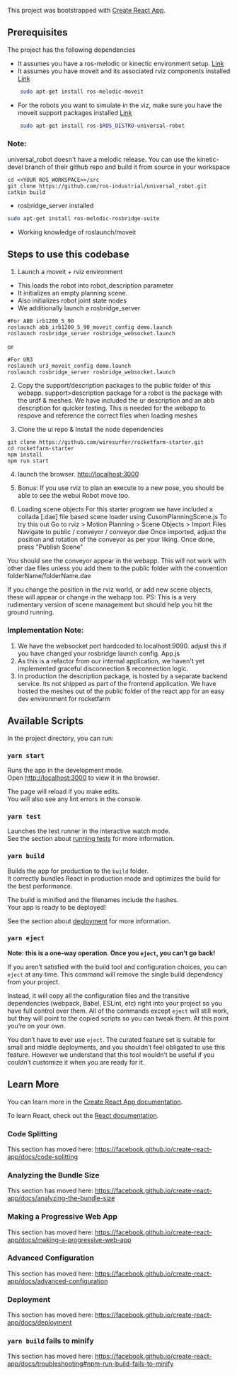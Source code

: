 This project was bootstrapped with [Create React App](https://github.com/facebook/create-react-app).

## Prerequisites
The project has the following dependencies
- It assumes you have a ros-melodic or kinectic environment setup. [Link](http://wiki.ros.org/melodic/Installation/Ubuntu)
- It assumes you have moveit and its associated rviz components installed  [Link](https://moveit.ros.org/install/)
```bash
    sudo apt-get install ros-melodic-moveit 
```
- For the robots you want to simulate in the viz, make sure you have the moveit support packages installed [Link](https://github.com/ros-industrial/universal_robot)
```bash
    sudo apt-get install ros-$ROS_DISTRO-universal-robot
```
### Note: 
universal_robot doesn't have a melodic release. You can use the kinetic-devel branch of their github repo and build it from source in your workspace
```
cd <<YOUR ROS_WORKSPACE>>/src
git clone https://github.com/ros-industrial/universal_robot.git
catkin build
```
- rosbridge_server installed
```bash
sudo apt-get install ros-melodic-rosbridge-suite 
```
- Working knowledge of roslaunch/moveit


## Steps to use this codebase
1. Launch a moveit + rviz environment
- This loads the robot into robot_description parameter
- It initializes an empty planning scene. 
- Also initializes  robot joint state nodes
- We additionally launch a rosbridge_server

```
#For ABB irb1200_5_90
roslaunch abb_irb1200_5_90_moveit_config demo.launch 
roslaunch rosbridge_server rosbridge_websocket.launch 

```
or
```
#For UR3
roslaunch ur3_moveit_config demo.launch
roslaunch rosbridge_server rosbridge_websocket.launch 
```

2. Copy the support/description packages to the public folder of this webapp.
support>description package for a robot is the package with the urdf & meshes. 
We have included the ur description  and an abb description for quicker testing. 
This is needed for the webapp to respove and reference the correct files when loading meshes

3. Clone the ui repo & Install the node dependencies
```
git clone https://github.com/wiresurfer/rocketfarm-starter.git
cd rocketfarm-starter
npm install
npm run start
```
4. launch the browser. [http://localhost:3000](http://localhost:3000)

5. Bonus:
  If you use rviz to plan an execute to a new pose, you should be able to see the webui Robot move too. 
  
6. Loading scene objects
  For this starter program we have included a collada [.dae] file based scene loader using CusomPlanningScene.js
  To try this out
  Go to rviz > Motion Planning > Scene Objects > Import Files
  Navigate to public / conveyor / conveyor.dae
  Once imported, adjust the position and rotation of the conveyor as per your liking. 
  Once done, press "Publish Scene"

  You should see the conveyor appear in the webapp. 
  This will not work with other dae files unless you add them to the public folder with the convention
    folderName/folderName.dae

  If you change the position in the rviz world, or add new scene objects, these will appear or change in the webapp too. 
  PS: This is a very rudimentary version of scene management but should help you hit the ground running. 

  
### Implementation Note: 
1. We have the websocket port hardcoded to localhost:9090.  adjust this if you have changed your rosbridge launch config.  App.js
2. As this is a refactor from our internal application, we haven't yet implemented graceful disconnection & reconnection logic. 
3. In production the description package, is hosted by a separate backend service. Its not shipped as part of the frontend application. We have hosted the meshes out of the public folder of the react app for an easy dev environment for rocketfarm




## Available Scripts

In the project directory, you can run:

### `yarn start`

Runs the app in the development mode.<br />
Open [http://localhost:3000](http://localhost:3000) to view it in the browser.

The page will reload if you make edits.<br />
You will also see any lint errors in the console.

### `yarn test`

Launches the test runner in the interactive watch mode.<br />
See the section about [running tests](https://facebook.github.io/create-react-app/docs/running-tests) for more information.

### `yarn build`

Builds the app for production to the `build` folder.<br />
It correctly bundles React in production mode and optimizes the build for the best performance.

The build is minified and the filenames include the hashes.<br />
Your app is ready to be deployed!

See the section about [deployment](https://facebook.github.io/create-react-app/docs/deployment) for more information.

### `yarn eject`

**Note: this is a one-way operation. Once you `eject`, you can’t go back!**

If you aren’t satisfied with the build tool and configuration choices, you can `eject` at any time. This command will remove the single build dependency from your project.

Instead, it will copy all the configuration files and the transitive dependencies (webpack, Babel, ESLint, etc) right into your project so you have full control over them. All of the commands except `eject` will still work, but they will point to the copied scripts so you can tweak them. At this point you’re on your own.

You don’t have to ever use `eject`. The curated feature set is suitable for small and middle deployments, and you shouldn’t feel obligated to use this feature. However we understand that this tool wouldn’t be useful if you couldn’t customize it when you are ready for it.

## Learn More

You can learn more in the [Create React App documentation](https://facebook.github.io/create-react-app/docs/getting-started).

To learn React, check out the [React documentation](https://reactjs.org/).

### Code Splitting

This section has moved here: https://facebook.github.io/create-react-app/docs/code-splitting

### Analyzing the Bundle Size

This section has moved here: https://facebook.github.io/create-react-app/docs/analyzing-the-bundle-size

### Making a Progressive Web App

This section has moved here: https://facebook.github.io/create-react-app/docs/making-a-progressive-web-app

### Advanced Configuration

This section has moved here: https://facebook.github.io/create-react-app/docs/advanced-configuration

### Deployment

This section has moved here: https://facebook.github.io/create-react-app/docs/deployment

### `yarn build` fails to minify

This section has moved here: https://facebook.github.io/create-react-app/docs/troubleshooting#npm-run-build-fails-to-minify
